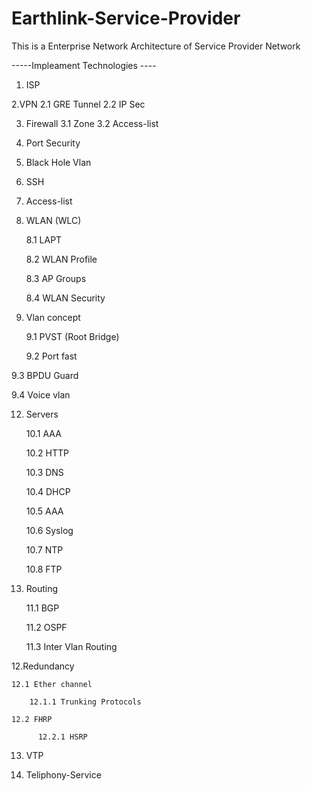 # Earthlink-Service-Provider
This is a Enterprise Network Architecture  of Service Provider Network

-----Impleament Technologies ----

1. ISP

2.VPN
   2.1 GRE Tunnel
   2.2 IP Sec

3. Firewall
   3.1 Zone
   3.2 Access-list

4. Port Security

5. Black Hole Vlan

6. SSH

7. Access-list

8. WLAN (WLC)

   8.1 LAPT 

   8.2 WLAN Profile

   8.3 AP Groups

   8.4 WLAN Security

10. Vlan concept 

    9.1 PVST (Root Bridge)

    9.2 Port fast
  
   9.3 BPDU Guard
   
   9.4 Voice vlan

12. Servers 

     10.1  AAA

     10.2 HTTP

     10.3 DNS

     10.4 DHCP

     10.5 AAA

     10.6 Syslog

     10.7 NTP

     10.8 FTP

14. Routing

     11.1 BGP

     11.2 OSPF
  
    11.3 Inter Vlan Routing

12.Redundancy 
  
    12.1 Ether channel
       
        12.1.1 Trunking Protocols
   
    12.2 FHRP
        
          12.2.1 HSRP

13. VTP

14. Teliphony-Service

 

